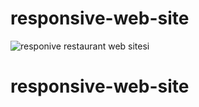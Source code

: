 # responsive-web-site

![responive restaurant web sitesi](responsive-web-sitesi.gif)
# responsive-web-site
